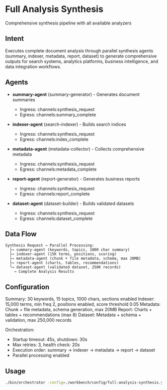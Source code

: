 # Full Analysis Synthesis

Comprehensive synthesis pipeline with all available analyzers

## Intent

Executes complete document analysis through parallel synthesis agents (summary, indexer, metadata, report, dataset) to generate comprehensive outputs for search systems, analytics platforms, business intelligence, and data integration workflows.

## Agents

- **summary-agent** (summary-generator) - Generates document summaries
  - Ingress: channels:synthesis_request
  - Egress: channels:summary_complete

- **indexer-agent** (search-indexer) - Builds search indices
  - Ingress: channels:synthesis_request
  - Egress: channels:index_complete

- **metadata-agent** (metadata-collector) - Collects comprehensive metadata
  - Ingress: channels:synthesis_request
  - Egress: channels:metadata_complete

- **report-agent** (report-generator) - Generates business reports
  - Ingress: channels:synthesis_request
  - Egress: channels:report_complete

- **dataset-agent** (dataset-builder) - Builds validated datasets
  - Ingress: channels:synthesis_request
  - Egress: channels:dataset_complete

## Data Flow

```
Synthesis Request → Parallel Processing:
  ├→ summary-agent (keywords, topics, 1000 char summary)
  ├→ indexer-agent (15K terms, positions, scoring)
  ├→ metadata-agent (chunk + file metadata, schema, max 20MB)
  ├→ report-agent (charts, tables, recommendations)
  └→ dataset-agent (validated dataset, 250K records)
    → Complete Analysis Results
```

## Configuration

Summary: 30 keywords, 15 topics, 1000 chars, sections enabled
Indexer: 15,000 terms, min freq 2, positions enabled, score threshold 0.05
Metadata: Chunk + file metadata, schema generation, max 20MB
Report: Charts + tables + recommendations (max 8)
Dataset: Metadata + schema + validation, max 250,000 records

Orchestration:
- Startup timeout: 45s, shutdown: 30s
- Max retries: 3, health check: 20s
- Execution order: summary → indexer → metadata → report → dataset
- Parallel processing enabled

## Usage

```bash
./bin/orchestrator -config=./workbench/config/full-analysis-synthesis.yaml
```
